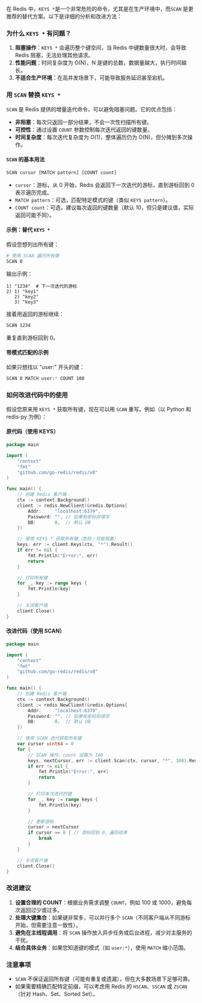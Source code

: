 在 Redis 中，`KEYS *`是一个非常危险的命令，尤其是在生产环境中，而`SCAN` 是更推荐的替代方案。以下是详细的分析和改进方法：

### 为什么 `KEYS *` 有问题？

1. **阻塞操作**：`KEYS *` 会遍历整个键空间，当 Redis 中键数量很大时，会导致 Redis 阻塞，无法处理其他请求。
2. **性能问题**：时间复杂度为 O(N)，N 是键的总数，数据量越大，执行时间越长。
3. **不适合生产环境**：在高并发场景下，可能导致服务延迟甚至宕机。

### 用 `SCAN` 替换 `KEYS *`

`SCAN` 是 Redis 提供的增量迭代命令，可以避免阻塞问题。它的优点包括：

- **非阻塞**：每次只返回一部分结果，不会一次性扫描所有键。
- **可控性**：通过设置 `COUNT` 参数控制每次迭代返回的键数量。
- **时间复杂度**：每次迭代复杂度为 O(1)，整体遍历仍为 O(N)，但分摊到多次操作。

#### `SCAN` 的基本用法

```bash
SCAN cursor [MATCH pattern] [COUNT count]
```

- `cursor`：游标，从 0 开始，Redis 会返回下一次迭代的游标，直到游标回到 0 表示遍历完成。
- `MATCH pattern`：可选，匹配特定模式的键（类似 `KEYS pattern`）。
- `COUNT count`：可选，建议每次返回的键数量（默认 10，但只是建议值，实际返回可能不同）。

#### 示例：替代 `KEYS *`

假设您想列出所有键：

```bash
# 使用 SCAN 遍历所有键
SCAN 0
```

输出示例：

```
1) "1234"  # 下一次迭代的游标
2) 1) "key1"
   2) "key2"
   3) "key3"
```

接着用返回的游标继续：

```bash
SCAN 1234
```

重复直到游标回到 0。

#### 带模式匹配的示例

如果只想找以 "user:" 开头的键：

```bash
SCAN 0 MATCH user:* COUNT 100
```

### 如何改进代码中的使用

假设您原来用 `KEYS *` 获取所有键，现在可以用 `SCAN` 重写。例如（以 Python 和 redis-py 为例）：

#### 原代码（使用 KEYS）

```go
package main

import (
	"context"
	"fmt"
	"github.com/go-redis/redis/v8"
)

func main() {
	// 创建 Redis 客户端
	ctx := context.Background()
	client := redis.NewClient(&redis.Options{
		Addr:     "localhost:6379",
		Password: "", // 如果有密码则填写
		DB:       0,  // 默认 DB
	})

	// 使用 KEYS * 获取所有键（危险！可能阻塞）
	keys, err := client.Keys(ctx, "*").Result()
	if err != nil {
		fmt.Println("Error:", err)
		return
	}

	// 打印所有键
	for _, key := range keys {
		fmt.Println(key)
	}

	// 关闭客户端
	client.Close()
}
```

#### 改进代码（使用 SCAN）

```go
package main

import (
	"context"
	"fmt"
	"github.com/go-redis/redis/v8"
)

func main() {
	// 创建 Redis 客户端
	ctx := context.Background()
	client := redis.NewClient(&redis.Options{
		Addr:     "localhost:6379",
		Password: "", // 如果有密码则填写
		DB:       0,  // 默认 DB
	})

	// 使用 SCAN 迭代获取所有键
	var cursor uint64 = 0
	for {
		// SCAN 操作，count 设置为 100
		keys, nextCursor, err := client.Scan(ctx, cursor, "*", 100).Result()
		if err != nil {
			fmt.Println("Error:", err)
			return
		}

		// 打印本次迭代的键
		for _, key := range keys {
			fmt.Println(key)
		}

		// 更新游标
		cursor = nextCursor
		if cursor == 0 { // 游标回到 0，遍历结束
			break
		}
	}

	// 关闭客户端
	client.Close()
}
```

### 改进建议

1. **设置合理的 COUNT**：根据业务需求调整 `COUNT`，例如 100 或 1000，避免每次返回过少或过多。
2. **处理大键集合**：如果键非常多，可以并行多个 `SCAN`（不同客户端从不同游标开始，但需要注意一致性）。
3. **避免在主线程调用**：将 `SCAN` 操作放入异步任务或后台进程，减少对主服务的干扰。
4. **结合具体业务**：如果您知道键的模式（如 `user:*`），使用 `MATCH` 缩小范围。

### 注意事项

- `SCAN` 不保证返回所有键（可能有重复或遗漏），但在大多数场景下足够可靠。
- 如果需要精确匹配特定前缀，可以考虑用 Redis 的 `HSCAN`、`SSCAN` 或 `ZSCAN`（针对 Hash、Set、Sorted Set）。
